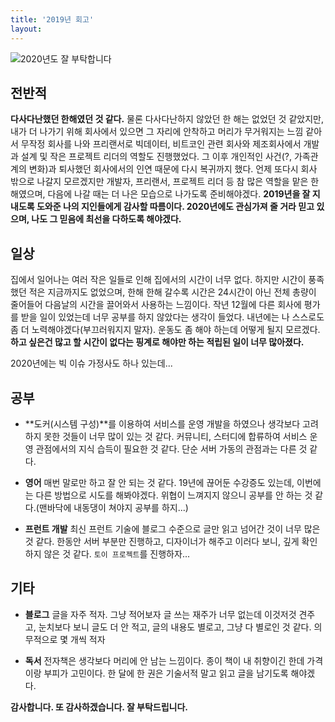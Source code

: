 ```yaml
---
title: '2019년 회고'
layout: 
---
```


![2020년도 잘 부탁합니다](https://cdn.pixabay.com/photo/2015/07/15/11/49/success-846055_1280.jpg)
  
## 전반적

**다사다난했던 한해였던 것 같다.** 물론 다사다난하지 않았던 한 해는 없었던 것 같았지만, 내가 더 나가기 위해 회사에서 있으면 그 자리에 안착하고 머리가 무거워지는 느낌 같아서 무작정 회사를 나와 프리랜서로 빅데이터, 비트코인 관련 회사와 제조회사에서 개발과 설계 및 작은 프로젝트 리더의 역할도 진행했었다. 그 이후 개인적인 사건(?, 가족관계의 변화)과 퇴사했던 회사에서의 인연 때문에 다시 복귀까지 했다. 언제 또다시 회사 밖으로 나갈지 모르겠지만 개발자, 프리랜서, 프로젝트 리더 등 참 많은 역할을 맡은 한 해였으며, 다음에 나갈 때는 더 나은 모습으로 나가도록 준비해야겠다. 
**2019년을 잘 지내도록 도와준 나의 지인들에게 감사할 따름이다. 2020년에도 관심가져 줄 거라 믿고 있으며, 나도 그 믿음에 최선을 다하도록 해야겠다.**

## 일상

집에서 일어나는 여러 작은 일들로 인해 집에서의 시간이 너무 없다. 하지만 시간이 풍족했던 적은 지금까지도 없었으며, 한해 한해 갈수록  시간은 24시간이 아닌 전체 총량이 줄어들어 다음날의 시간을 끌어와서 사용하는 느낌이다. 작년 12월에 다른 회사에 평가를 받을 일이 있었는데 너무 공부를 하지 않았다는 생각이 들었다. 내년에는 나 스스로도 좀 더 노력해야겠다(부끄러워지지 말자). 운동도 좀 해야 하는데 어떻게 될지 모르겠다. **하고 싶은건 많고 할 시간이 없다는 핑계로 해야만 하는 적립된 일이 너무 많아졌다.**   
   
2020년에는 빅 이슈 가정사도 하나 있는데...


## 공부

* **도커(시스템 구성)**를 이용하여 서비스를 운영 개발을 하였으나 생각보다 고려하지 못한 것들이 너무 많이 있는 것 같다. 커뮤니티, 스터디에 합류하여 서비스 운영 관점에서의 지식 습득이 필요한 것 같다. 단순 서버 가동의 관점과는 다른 것 같다.


* **영어** 매번 말로만 하고 잘 안 되는 것 같다. 19년에 끊어둔 수강증도 있는데, 이번에는 다른 방법으로 시도를 해봐야겠다. 위협이 느껴지지 않으니 공부를 안 하는 것 같다.(맨바닥에 내동댕이 쳐야지 공부를 하지...)


* **프런트 개발** 최신 프런트 기술에 블로그 수준으로 글만 읽고  넘어간 것이 너무 많은 것 같다. 한동안 서버 부분만 진행하고, 디자이너가 해주고 이러다 보니, 깊게 확인하지 않은 것 같다. `토이 프로젝트`를 진행하자...

## 기타

* **블로그** 글을 자주 적자. 그냥 적어보자 글 쓰는 재주가 너무 없는데 이것저것 견주고, 눈치보다 보니 글도 더 안 적고, 글의 내용도 별로고, 그냥 다 별로인 것 같다. 의무적으로 몇 개씩 적자

* **독서** 전자책은 생각보다 머리에 안 남는 느낌이다. 종이 책이 내 취향이긴 한데 가격이랑 부피가 고민이다. 한 달에 한 권은 기술서적 말고 읽고 글을 남기도록 해야겠다.

**감사합니다. 또 감사하겠습니다. 잘 부탁드립니다.**